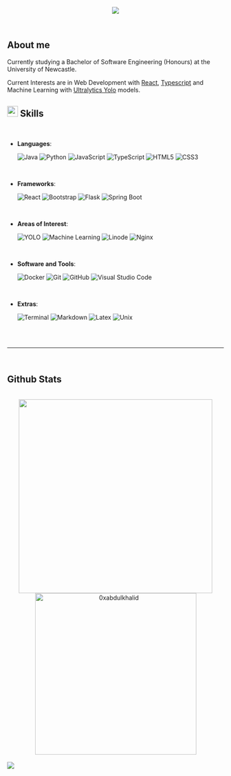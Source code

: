 <p align="center">
  <a href="https://github.com/DenverCoder1/readme-typing-svg"><img src="https://readme-typing-svg.herokuapp.com?font=Time+New+Roman&color=cyan&size=40&center=true&vCenter=true&width=600&height=100&lines=Hi,+I'm+Thomas"></a>
</p>

<br>

## **About me**

Currently studying a Bachelor of Software Engineering (Honours) at the University of Newcastle.

Current Interests are in Web Development with [React](https://react.dev/), [Typescript](https://www.typescriptlang.org/) and Machine Learning with [Ultralytics Yolo](https://ultralytics.com/) models.
<br>

<!-- <img src="https://user-images.githubusercontent.com/73097560/115834477-dbab4500-a447-11eb-908a-139a6edaec5c.gif"><br><br> -->

## <img src="https://media2.giphy.com/media/QssGEmpkyEOhBCb7e1/giphy.gif?cid=ecf05e47a0n3gi1bfqntqmob8g9aid1oyj2wr3ds3mg700bl&rid=giphy.gif" width ="25"><b> Skills</b>

<br>

<p align="center">

- **Languages**:

  ![Java](https://img.shields.io/badge/Java-ED8B00?style=for-the-badge&logo=openjdk&logoColor=white)
  ![Python](https://img.shields.io/badge/Python%20-%2314354C.svg?style=for-the-badge&logo=python&logoColor=white)
  ![JavaScript](https://img.shields.io/badge/JavaScript%20-%23F7DF1E.svg?style=for-the-badge&logo=javascript&logoColor=black)
  ![TypeScript](https://img.shields.io/badge/TypeScript%20-%23007ACC.svg?style=for-the-badge&logo=typescript&logoColor=white)
  ![HTML5](https://img.shields.io/badge/HTML5%20-%23E34F26.svg?style=for-the-badge&logo=html5&logoColor=white)
  ![CSS3](https://img.shields.io/badge/CSS%20-%231572B6.svg?style=for-the-badge&logo=css3&logoColor=white)

<br>

- **Frameworks**:

  ![React](https://img.shields.io/badge/React%20-%2320232a.svg?style=for-the-badge&logo=react&logoColor=%2361DAFB)
  ![Bootstrap](https://img.shields.io/badge/Bootstrap-%23563D7C.svg?style=for-the-badge&logo=bootstrap&logoColor=white)
  ![Flask](https://img.shields.io/badge/Flask-%23000.svg?style=for-the-badge&logo=flask&logoColor=white)
  ![Spring Boot](https://img.shields.io/badge/Spring_Boot-F2F4F9.svg?style=for-the-badge&logo=spring-boot)

<br>

- **Areas of Interest**:

  ![YOLO](https://img.shields.io/badge/YOLO-%23F7DF1E.svg?style=for-the-badge&logo=yolo&logoColor=black)
  ![Machine Learning](https://img.shields.io/badge/Machine%20Learning-%23E34F26.svg?style=for-the-badge&logo=machinelearning&logoColor=white)
  ![Linode](https://img.shields.io/badge/Linode-%2300B159.svg?style=for-the-badge&logo=linode&logoColor=white)
  ![Nginx](https://img.shields.io/badge/Nginx-%23009639.svg?style=for-the-badge&logo=nginx&logoColor=white)

<br>

- **Software and Tools**:

  ![Docker](https://img.shields.io/badge/docker-%230db7ed.svg?style=for-the-badge&logo=docker&logoColor=white)
  ![Git](https://img.shields.io/badge/git-%23F05033.svg?style=for-the-badge&logo=git&logoColor=white)
  ![GitHub](https://img.shields.io/badge/github-%23121011.svg?style=for-the-badge&logo=github&logoColor=white)
  ![Visual Studio Code](https://img.shields.io/badge/Visual%20Studio%20Code-0078d7.svg?style=for-the-badge&logo=visual-studio-code&logoColor=white)

<br>

- **Extras**:

  ![Terminal](https://img.shields.io/badge/Terminal-%23054020?style=for-the-badge&logo=gnu-bash&logoColor=white)
  ![Markdown](https://img.shields.io/badge/markdown-%23000000.svg?style=for-the-badge&logo=markdown&logoColor=white)
  ![Latex](https://img.shields.io/badge/LaTeX-%23008080.svg?style=for-the-badge&logo=latex&logoColor=white)
  ![Unix](https://img.shields.io/badge/Unix-%23FFD700.svg?style=for-the-badge&logo=unix&logoColor=white)

</p>

<br>
<br>

---

<br>

## <b> Github Stats </b>

<br>

<div align="center">

<a href="https://github.com/T-H-0-M/">
  <img src="https://github-readme-stats.vercel.app/api?username=T-H-0-M&include_all_commits=true&count_private=true&show_icons=true&line_height=20&title_color=7A7ADB&icon_color=2234AE&text_color=D3D3D3&bg_color=0,000000,130F40" width="450"/>
  <img src="https://github-readme-stats.vercel.app/api/top-langs?username=T-H-0-M&show_icons=true&locale=en&layout=compact&line_height=20&title_color=7A7ADB&icon_color=2234AE&text_color=D3D3D3&bg_color=0,000000,130F40" width="375"  alt="0xabdulkhalid"/>

</a>
</div>

</a>
</li>
	
</ul>
</div>

<br>
<img src="https://user-images.githubusercontent.com/73097560/115834477-dbab4500-a447-11eb-908a-139a6edaec5c.gif">
